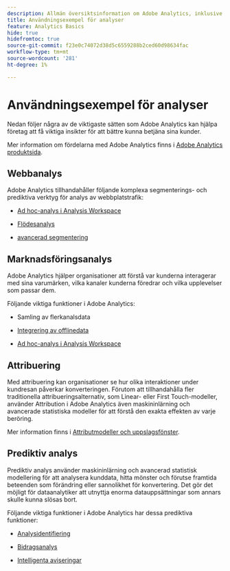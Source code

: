 ```yaml
---
description: Allmän översiktsinformation om Adobe Analytics, inklusive information om Analytics-gränssnittet samt komma igång-information för administratörer, analytiker, användare och utvecklare.
title: Användningsexempel för analyser
feature: Analytics Basics
hide: true
hidefromtoc: true
source-git-commit: f23e0c74072d38d5c6559288b2ced60d98634fac
workflow-type: tm+mt
source-wordcount: '281'
ht-degree: 1%

---
```


# Användningsexempel för analyser

Nedan följer några av de viktigaste sätten som Adobe Analytics kan hjälpa företag att få viktiga insikter för att bättre kunna betjäna sina kunder.

Mer information om fördelarna med Adobe Analytics finns i [Adobe Analytics produktsida](https://business.adobe.com/products/analytics/adobe-analytics.html).

## Webbanalys

Adobe Analytics tillhandahåller följande komplexa segmenterings- och prediktiva verktyg för analys av webbplatstrafik:

* [Ad hoc-analys i Analysis Workspace](/help/analyze/analysis-workspace/home.md)

* [Flödesanalys](/help/analyze/analysis-workspace/visualizations/c-flow/flow.md)

* [avancerad segmentering](https://experienceleague.adobe.com/docs/analytics/components/segmentation/seg-home.html)


## Marknadsföringsanalys

Adobe Analytics hjälper organisationer att förstå var kunderna interagerar med sina varumärken, vilka kanaler kunderna föredrar och vilka upplevelser som passar dem.

Följande viktiga funktioner i Adobe Analytics:

* Samling av flerkanalsdata

* [Integrering av offlinedata](https://experienceleague.adobe.com/docs/analytics/import/data-sources/overview.html?lang=en)

* [Ad hoc-analys i Analysis Workspace](/help/analyze/analysis-workspace/home.md)

## Attribuering

Med attribuering kan organisationer se hur olika interaktioner under kundresan påverkar konverteringen. Förutom att tillhandahålla fler traditionella attribueringsalternativ, som Linear- eller First Touch-modeller, använder Attribution i Adobe Analytics även maskininlärning och avancerade statistiska modeller för att förstå den exakta effekten av varje beröring.

Mer information finns i [Attributmodeller och uppslagsfönster](/help/analyze/analysis-workspace/attribution/models.md).

## Prediktiv analys

Prediktiv analys använder maskininlärning och avancerad statistisk modellering för att analysera kunddata, hitta mönster och förutse framtida beteenden som förändring eller sannolikhet för konvertering. Det gör det möjligt för dataanalytiker att utnyttja enorma datauppsättningar som annars skulle kunna slösas bort.

Följande viktiga funktioner i Adobe Analytics har dessa prediktiva funktioner:

* [Analysidentifiering](#anomaly-detection)

* [Bidragsanalys](#contribution-analysis)

* [Intelligenta aviseringar](#intelligent-alerts)